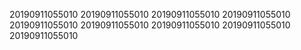 20190911055010
20190911055010
20190911055010
20190911055010
20190911055010
20190911055010
20190911055010
20190911055010
20190911055010
